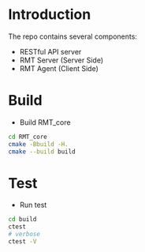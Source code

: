 # Introduction

The repo contains several components:

* RESTful API server
* RMT Server (Server Side)
* RMT Agent (Client Side)

# Build

* Build RMT_core

```bash
cd RMT_core
cmake -Bbuild -H.
cmake --build build
```

# Test

* Run test

```bash
cd build
ctest
# verbose
ctest -V
```
